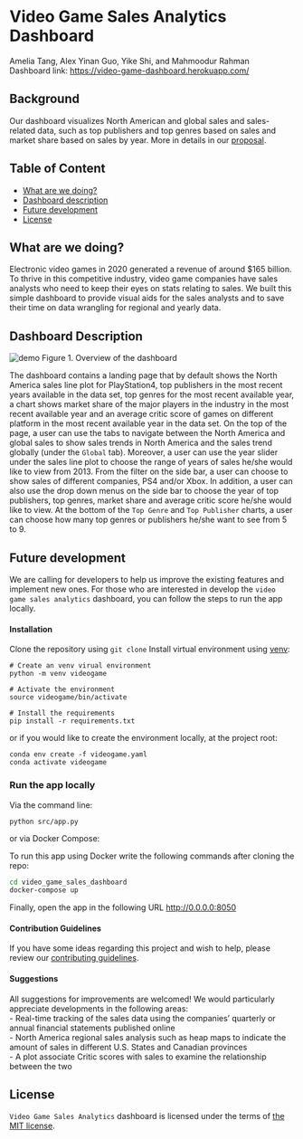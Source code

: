 Video Game Sales Analytics Dashboard
================
Amelia Tang, Alex Yinan Guo, Yike Shi, and Mahmoodur Rahman
<br>Dashboard link: https://video-game-dashboard.herokuapp.com/ 

## Background

Our dashboard visualizes North American and global sales and
sales-related data, such as top publishers and top genres based on sales
and market share based on sales by year. More in details in our
[proposal](https://github.com/UBC-MDS/video_game_sales_dashboard/blob/main/doc/proposal.md).

## Table of Content

-   [What are we doing?](#what-are-we-doing)
-   [Dashboard description](#dashboard-description)
-   [Future development](#future-development)
-   [License](#license)

## What are we doing?

Electronic video games in 2020 generated a revenue of around $165
billion. To thrive in this competitive industry, video game companies
have sales analysts who need to keep their eyes on stats relating to
sales. We built this simple dashboard to provide visual aids for the
sales analysts and to save their time on data wrangling for regional and
yearly data.

## Dashboard Description

![demo](./src/fig/demo_py.gif) Figure 1. Overview of the dashboard
</p>

The dashboard contains a landing page that by default shows the North
America sales line plot for PlayStation4, top publishers in the most
recent years available in the data set, top genres for the most recent
available year, a chart shows market share of the major players in the
industry in the most recent available year and an average critic score
of games on different platform in the most recent available year in the
data set. On the top of the page, a user can use the tabs to navigate
between the North America and global sales to show sales trends in North
America and the sales trend globally (under the `Global` tab). Moreover,
a user can use the year slider under the sales line plot to choose the
range of years of sales he/she would like to view from 2013. From the
filter on the side bar, a user can choose to show sales of different
companies, PS4 and/or Xbox. In addition, a user can also use the drop
down menus on the side bar to choose the year of top publishers, top
genres, market share and average critic score he/she would like to view.
At the bottom of the `Top Genre` and `Top Publisher` charts, a user can
choose how many top genres or publishers he/she want to see from 5 to 9.

## Future development

We are calling for developers to help us improve the existing features
and implement new ones. For those who are interested in develop the
`video game sales analytics` dashboard, you can follow the steps to run
the app locally.

#### Installation

Clone the repository using `git clone` Install virtual environment using
[venv](https://docs.python.org/3/library/venv.html):

    # Create an venv virual environment 
    python -m venv videogame 

    # Activate the environment 
    source videogame/bin/activate 

    # Install the requirements 
    pip install -r requirements.txt

or if you would like to create the environment locally, at the project
root:

    conda env create -f videogame.yaml
    conda activate videogame

### Run the app locally

Via the command line: 
```
python src/app.py
```
or via Docker Compose: 

To run this app using Docker write the following commands after cloning the repo:

```bash
cd video_game_sales_dashboard
docker-compose up
```
Finally, open the app in the following URL http://0.0.0.0:8050


#### Contribution Guidelines

If you have some ideas regarding this project and wish to help, please
review our [contributing guidelines](CONTRIBUTING.md).

#### Suggestions

All suggestions for improvements are welcomed! We would particularly
appreciate developments in the following areas: <br>- Real-time tracking
of the sales data using the companies’ quarterly or annual financial
statements published online <br>- North America regional sales analysis
such as heap maps to indicate the amount of sales in different U.S.
States and Canadian provinces <br>- A plot associate Critic scores with
sales to examine the relationship between the two

## License

`Video Game Sales Analytics` dashboard is licensed under the
terms of [the MIT license](https://github.com/UBC-MDS/video_game_sales_dashboard/blob/main/LICENSE).
